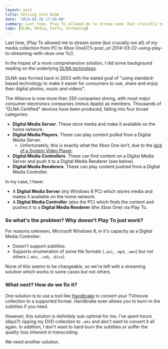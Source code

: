 ```yaml
---
layout: post
title: Delving Into DLNA
date: '2014-03-28 17:58:00'
summary: Last time, Play To allowed me to stream some (but crucially not all) of my media collection from PC to Xbox One ...
tags: [DLNA, Media, Posts, Streaming]
---
```


Last time, [Play To allowed me to stream some (but crucially not all) of my media collection from PC to Xbox One]({% post_url 2014-03-22-using-play-to-streaming-with-xbox-one %}).

In the hopes of a more comprehensive solution, I did some background reading on the underlying [DLNA technology](http://www.dlna.org/).

DLNA was formed back in 2003 with the stated goal of "using standard-based technology to make it easier for consumers to use, share and enjoy their digital photos, music and videos".

The Alliance is now more than 250 companies strong, with most major consumer electronics companies (minus Apple) as members. Thousands of "DLNA Certified" devices have been produced, falling into four broad categories:

* **Digital Media Server**. These store media and make it available on the home network.
* **Digital Media Players**. These can play content pulled from a Digital Media Server.
	* Unfortunately, this is exactly what the Xbox One *isn't*, due to the [lack of a System Video Player](http://o.canada.com/technology/gaming/major-nelson-says-dlna-streaming-support-is-coming-to-the-xbox-one-eventually/).
* **Digital Media Controllers**. These can find content on a Digital Media Server and push it to a Digital Media Renderer (see below).
* **Digital Media Renderers**. These can play content pushed from a Digital Media Controller.

In my case, I have:

* A **Digital Media Server** (my Windows 8 PC) which stores media and makes it available on the home network.
* A **Digital Media Controller** (also the PC) which finds the content and pushes it to a **Digital Media Renderer** (the Xbox One) via Play To.

### So what's the problem? Why doesn't Play To just work?

For reasons unknown, Microsoft Windows 8, in it's capacity as a Digital Media Controller:

* Doesn't support subtitles.
* Supports enumeration of some file formats (<code>.avi</code>, <code>.mp4</code>, <code>.wmv</code>) but not others (<code>.mkv</code>, <code>.vob</code>, <code>.divx</code>).

None of this seems to be changeable, so we're left with a streaming solution which works in some cases but not others.

### What next? How do we fix it?

One solution is to use a tool like [Handbrake](http://handbrake.fr/) to convert your TV/movie collection to a supported format. Handbrake even allows you to burn-in the subtitles if you need.

However, this solution is definitely sub-optimal for me. I've spent hours (days?) ripping my DVD collection to <code>.mkv</code> and don't want to convert it all again. In addition, I don't want to hard-burn the subtitles or suffer the quality loss inherent in transcoding.

We need another solution.
